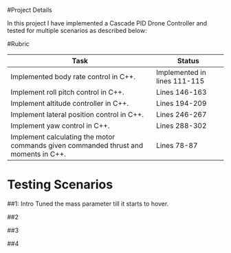 #Project Details

In this project I have implemented a Cascade PID Drone Controller and tested for multiple scenarios as described below:

#Rubric

|Task | Status|
|----|---|
|Implemented body rate control in C++.| Implemented in lines 111-115|
|Implement roll pitch control in C++. | Lines 146-163|
|Implement altitude controller in C++.| Lines 194-209|
|Implement lateral position control in C++.| Lines 246-267|
|Implement yaw control in C++.| Lines 288-302|
|Implement calculating the motor commands given commanded thrust and moments in C++.| Lines 78-87|





# Testing Scenarios

##1: Intro
Tuned the mass parameter till it starts to hover. 

##2 


##3



##4









